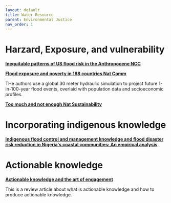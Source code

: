 ```yaml
---
layout: default
title: Water Resource
parent: Environmental Justice
nav_order: 1
---
```


# Harzard, Exposure, and vulnerability
[__Inequitable patterns of US flood risk in the Anthropocene NCC__](https://www.nature.com/articles/s41558-021-01265-6.)

__[Flood exposure and poverty in 188 countries Nat Comm](https://www.nature.com/articles/s41467-022-30727-4)__

THe authors use a global 30 meter hydraulic simulation to project future 1-in-100-year flood events, overlaid with population data and socioeconomic profiles.

__[Too much and not enough Nat Sustainability](https://www.nature.com/articles/s41893-021-00766-8)__

# Incorporating indigenous knowledge

__[Indigenous flood control and management knowledge and flood disaster risk reduction in Nigeria's coastal communities: An empirical analysis](https://www.sciencedirect.com/science/article/abs/pii/S2212420921000455)__

# Actionable knowledge
__[Actionable knowledge and the art of engagement](https://www.sciencedirect.com/science/article/abs/pii/S1877343520300026)__

This is a review article about what is actionable knowledge and how to produce actionable knowledge.

